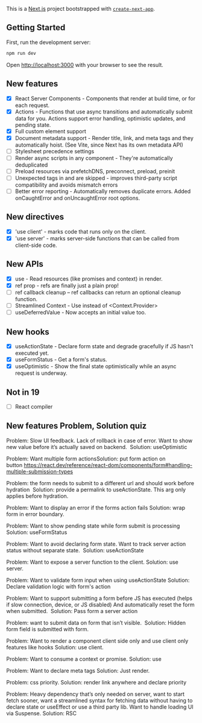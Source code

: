 This is a [Next.js](https://nextjs.org) project bootstrapped with [`create-next-app`](https://nextjs.org/docs/app/api-reference/cli/create-next-app).

## Getting Started

First, run the development server:

```bash
npm run dev
```

Open [http://localhost:3000](http://localhost:3000) with your browser to see the result.

## New features

- [x] React Server Components - Components that render at build time, or for each request.
- [x] Actions - Functions that use async transitions and automatically submit data for you. Actions support error handling, optimistic updates, and pending state.
- [x] Full custom element support
- [x] Document metadata support - Render title, link, and meta tags and they automatically hoist. (See Vite, since Next has its own metadata API)
- [ ] Stylesheet precedence settings
- [ ] Render async scripts in any component - They're automatically deduplicated
- [ ] Preload resources via prefetchDNS, preconnect, preload, preinit
- [ ] Unexpected tags in <head> and <body> are skipped - improves third-party script compatibility and avoids mismatch errors
- [ ] Better error reporting - Automatically removes duplicate errors. Added onCaughtError and onUncaughtError root options.

## New directives

- [x] 'use client' - marks code that runs only on the client.
- [x] 'use server' - marks server-side functions that can be called from client-side code.

## New APIs

- [x] use - Read resources (like promises and context) in render.
- [x] ref prop - refs are finally just a plain prop!
- [ ] ref callback cleanup – ref callbacks can return an optional cleanup function.
- [ ] Streamlined Context - Use <Context> instead of <Context.Provider>
- [ ] useDeferredValue - Now accepts an initial value too.

## New hooks

- [x] useActionState - Declare form state and degrade gracefully if JS hasn't executed yet.
- [x] useFormStatus - Get a form's status.
- [x] useOptimistic - Show the final state optimistically while an async request is underway.

## Not in 19

- [ ] React compiler

## New features Problem, Solution quiz

Problem: Slow UI feedback. Lack of rollback in case of error. Want to show new value before it’s actually saved on backend. 
Solution: useOptimistic

Problem: Want multiple form actionsSolution: put form action on button https://react.dev/reference/react-dom/components/form#handling-multiple-submission-types

Problem: the form needs to submit to a different url and should work before hydration 
Solution: provide a permalink to useActionState. This arg only applies before hydration.

Problem: Want to display an error if the forms action fails
Solution: wrap form in error boundary.

Problem: Want to show pending state while form submit is processing
Solution: useFormStatus

Problem: Want to avoid declaring form state. Want to track server action status without separate state. 
Solution: useActionState

Problem: Want to expose a server function to the client.
Solution: use server.

Problem: Want to validate form input when using useActionState
Solution: Declare validation logic with form's action

Problem: Want to support submitting a form before JS has executed (helps if slow connection, device, or JS disabled) And automatically reset the form when submitted. 
Solution: Pass form a server action

Problem: want to submit data on form that isn’t visible. 
Solution: Hidden form field is submitted with form.

Problem: Want to render a component client side only and use client only features like hooks
Solution: use client.

Problem: Want to consume a context or promise.
Solution: use

Problem: Want to declare meta tags
Solution: Just render.

Problem: css priority.
Solution: render link anywhere and declare priority

Problem: Heavy dependency that’s only needed on server, want to start fetch sooner, want a streamlined syntax for fetching data without having to declare state or useEffect or use a third party lib. Want to handle loading UI via Suspense.
Solution: RSC
